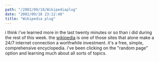 ```yaml
---
path: "/2002/09/18/Wikipediaplug" 
date: "2002/09/18 23:12:48" 
title: "Wikipedia plug" 
---
```

i think i've learned more in the last twenty minutes or so than i did during the rest of this week. the <a href="http://www.wikipedia.org/">wikipedia</a> is one of those sites that alone make a 24/7 internet connection a worthwhile investment. it's a free, simple, comprehensive encyclopedia. i've been clicking on the "random page" option and learning much about all sorts of topics.
